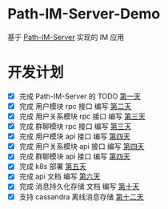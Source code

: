 # Path-IM-Server-Demo
基于 [Path-IM-Server](https://github.com/Path-IM/Path-IM-Server-Demo) 实现的 IM 应用 

# 开发计划
- [x] 完成 Path-IM-Server 的 TODO [第一天](docs/day01/README.md)
- [x] 完成 用户模块 rpc 接口 编写 [第二天](docs/day02/README.md)
- [x] 完成 用户关系模块 rpc 接口 编写 [第三天](docs/day03/relation.md)
- [x] 完成 群聊模块 rpc 接口 编写 [第三天](docs/day03/group.md)
- [x] 完成 用户模块 api 接口 编写 [第四天](docs/day04/README.md)
- [x] 完成 用户关系模块 api 接口 编写 [第四天](docs/day04/README.md)
- [x] 完成 群聊模块 api 接口 编写 [第四天](docs/day04/README.md)
- [x] 完成 k8s 部署 [第五天](deploy/k8s/README.md)
- [x] 完成 api 文档 编写 [第六天](docs/api.md)
- [x] 完成 消息持久化存储 文档 编写 [第十天](docs/persistent.md)
- [x] 支持 cassandra 离线消息存储 [第十二天](docs/cassandra.md)
